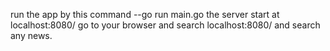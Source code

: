 run the app by this command
--go run main.go
the server start at localhost:8080/
go to your browser and search localhost:8080/
and search any news.
